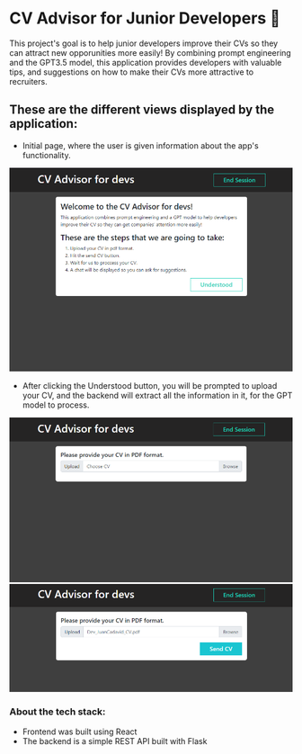 # CV Advisor for Junior Developers 🚀

This project's goal is to help junior developers improve their CVs so they can attract new opporunities
more easily!
By combining prompt engineering and the GPT3.5 model, this application provides developers with valuable
tips, and suggestions on how to make their CVs more attractive to recruiters.

## These are the different views displayed by the application:

- Initial page, where the user is given information about the app's functionality.

<img src="./readme_media/view1.png">

- After clicking the Understood button, you will be prompted to upload your CV, and the backend will extract
  all the information in it, for the GPT model to process.

<img src="./readme_media/view2.png">
<img src="./readme_media/view3.png">

### About the tech stack:

- Frontend was built using React
- The backend is a simple REST API built with Flask
